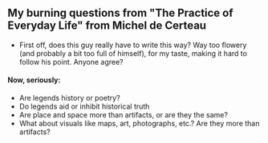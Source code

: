 <h2>My burning questions from "The Practice of Everyday Life" from Michel de Certeau</h2>
<ul>
<li>First off, does this guy really have to write this way? Way too flowery (and probably a bit too full of himself), for my taste, making it hard to follow his point. Anyone agree?</li>
</ul>
<h4>Now, seriously:</h4>
<ul>
<li> Are legends history or poetry?</li>
<li>Do legends aid or inhibit historical truth</li>
<li>Are place and space more than artifacts, or are they the same?</li>
<li>What about visuals like maps, art, photographs, etc.? Are they more than artifacts?</li>
<ul>
